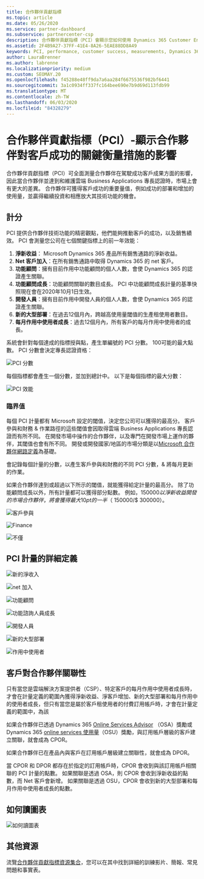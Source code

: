 ```yaml
---
title: 合作夥伴貢獻指標
ms.topic: article
ms.date: 05/26/2020
ms.service: partner-dashboard
ms.subservice: partnercenter-csp
description: 合作夥伴貢獻指標（PCI）會顯示您如何使用 Dynamics 365 Customer Engagement 或 Dynamics 365 財務和營運。
ms.assetid: 2F4B9A27-37FF-41E4-8A26-5EAE88DD8A49
keywords: PCI, performance, customer success, measurements, Dynamics 365, 績效, 客戶成功, 測量
author: LauraBrenner
ms.author: labrenne
ms.localizationpriority: medium
ms.custom: SEOMAY.20
ms.openlocfilehash: f45288e48ff9da7a6aa284f6675536f982bf6441
ms.sourcegitcommit: 3a1c0934ff337fc164bee690e7b9d69d113fdb99
ms.translationtype: MT
ms.contentlocale: zh-TW
ms.lasthandoff: 06/03/2020
ms.locfileid: "84328279"
---
```

# <a name="partner-contribution-indicators-pci---shows-partner-impact-on-key-measures-of-customer-success"></a>合作夥伴貢獻指標（PCI）-顯示合作夥伴對客戶成功的關鍵衡量措施的影響

合作夥伴貢獻指標（PCI）可全面測量合作夥伴在駕駛成功客戶成果方面的影響，因此當合作夥伴並達到和維護雲端 Business Applications 專長認證時，市場上會有更大的差異。 合作夥伴可獲得客戶成功的重要量值，例如成功的部署和增加的使用量，並贏得繼續投資和相應放大其技術功能的機會。


## <a name="scoring"></a>計分

PCI 提供合作夥伴技術功能的精密觀點，他們能夠推動客戶的成功，以及銷售績效。 PCI 會測量您公司在七個關鍵指標上的前一年效能：

1. **淨新收益**： Microsoft Dynamics 365 產品所有銷售通路的淨新收益。
2. **Net 客戶加入**：在所有銷售通路中取得 Dynamics 365 的 net 客戶。
3. **功能顧問**：擁有目前作用中功能顧問的個人人數，會使 Dynamics 365 的認證產生關聯。 
4. **功能顧問成長**：功能顧問關聯的數目成長。  PCI 中功能顧問成長計量的基準快照現在會在2020年10月1日生效。  
5. **開發人員**：擁有目前作用中開發人員的個人人數，會使 Dynamics 365 的認證產生關聯。
6. **新的大型部署**：在過去12個月內，跨越高使用量閾值的生產租使用者數目。
7. **每月作用中使用者成長**：過去12個月內，所有客戶的每月作用中使用者的成長。

系統會針對每個達成的指標授與點，產生單編號的 PCI 分數。 100可能的最大點數。 PCI 分數會決定專長認證資格：

![PCI 分數](images/pcinew1.png)

每個指標都會產生一個分數，並加到總計中。 以下是每個指標的最大分數：

![PCI 效能](images/pci/perfnew.png)

### <a name="thresholds"></a>臨界值

每個 PCI 計量都有 Microsoft 設定的閾值，決定您公司可以獲得的最高分。 客戶參與和財務 & 作業路徑的這些閾值會因取得雲端 Business Applications 專長認證而有所不同。 在開發市場中操作的合作夥伴，以及專門在開發市場上運作的夥伴，其閾值也會有所不同。  開發或開發國家/地區的市場分類是以[Microsoft 合作夥伴網路定義](https://assetsprod.microsoft.com/mpn/mpn-developed-and-developing-countries.pdf)為基礎。

會記錄每個計量的分數，以產生客戶參與和財務的不同 PCI 分數，& 將每月更新的作業。

如果合作夥伴達到或超過以下所示的閾值，就能獲得給定計量的最高分。 除了功能顧問成長以外，所有計量都可以獲得部分點數。 例如，$150000 以淨新收益開發的市場合作夥伴，將會獲得最大 10 pt 的一半（$ 150000/$ 300000）。 

![客戶參與](images/pci/custengagethresh.png)

![Finance](images/pci/table_2.png)

![不僅](images/Table3.PNG) 


## <a name="detailed-definitions-of-pci-metrics"></a>PCI 計量的詳細定義

![新的淨收入](images/pci/netnewrevenue.png)

![net 加入](images/pci/netadds.png)


![功能顧問](images/pci/funcconsult.png)


![功能諮詢人員成長](images/pci/4_Functional_consultant_growth.png)

![開發人員](images/pci/developers.png) 

![新的大型部署](images/pci/largedeploy.png) 

![作用中使用者](images/pci/activeusers.png)

## <a name="customer-to-partner-association"></a>客戶對合作夥伴關聯性

只有當您是雲端解決方案提供者（CSP）、特定客戶的每月作用中使用者成長時，才會在計量定義的範圍內獲得淨新收益、淨客戶增加、新的大型部署和每月作用中的使用者成長，但只有當您是屬於客戶租使用者的付費訂用帳戶時，才會在計量定義的範圍中，為該

如果合作夥伴已透過 Dynamics 365 [Online Services Advisor](https://support.microsoft.com/help/4501560/online-services-advisor-osa-sell-incentives-faq) （OSA）獎勵或 Dynamics 365 [online services 使用量](https://support.microsoft.com/help/4489988/online-services-usage-osu-incentives-faq)（OSU）獎勵，與訂用帳戶層級的客戶建立關聯，就會成為 CPOR。

如果合作夥伴已在產品內與客戶在訂用帳戶層級建立關聯性，就會成為 DPOR。

當 CPOR 和 DPOR 都存在於指定的訂用帳戶時，CPOR 會收到與該訂用帳戶相關聯的 PCI 計量的點數。 如果關聯是透過 OSA，則 CPOR 會收到淨新收益的點數，而 Net 客戶會新增。 如果關聯是透過 OSU，CPOR 會收到新的大型部署和每月作用中使用者成長的點數。 

## <a name="how-to-read-the-charts"></a>如何讀圖表

![如何讀圖表](images/pci/howto.png)

## <a name="additional-resources"></a>其他資源

流覽[合作夥伴貢獻指標資源集合](https://aka.ms/pcilearn)，您可以在其中找到詳細的訓練影片、簡報、常見問題和事實表。
